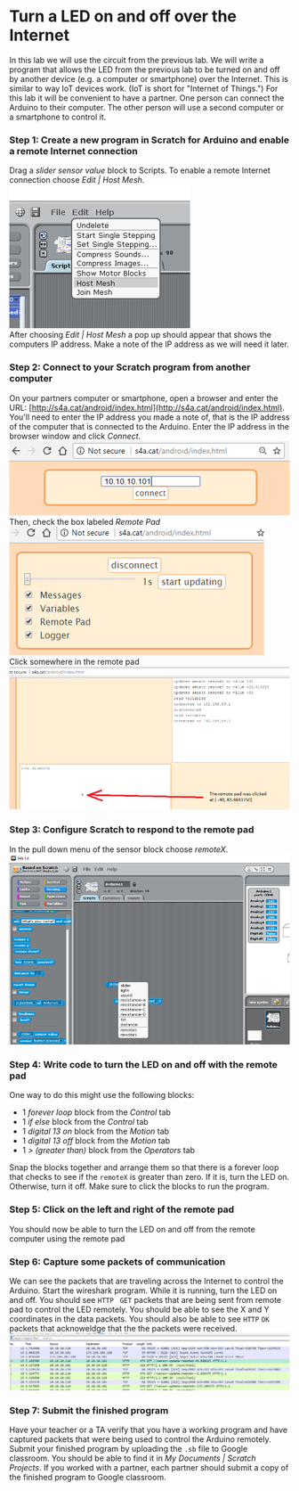 # Turn a LED on and off over the Internet
In this lab we will use the circuit from the previous lab. We will write a program that allows the LED from the previous lab to be turned on and off by another device (e.g. a computer or smartphone) over the Internet. This is similar to way IoT devices work. (IoT is short for "Internet of Things.") For this lab it will be convenient to have a partner. One person can connect the Arduino to their computer. The other person will use a second computer or a smartphone to control it.
### Step 1: Create a new program in Scratch for Arduino and enable a remote Internet connection
Drag a *slider sensor value* block to Scripts. To enable a remote Internet connection choose *Edit | Host Mesh*.   
![](IOT1.png)    
After choosing *Edit | Host Mesh* a pop up should appear that shows the computers IP address. Make a note of the IP address as we will need it later.   
   
### Step 2: Connect to your Scratch program from another computer
On your partners computer or smartphone, open a browser and enter the URL: [http://s4a.cat/android/index.html](http://s4a.cat/android/index.html). You'll need to enter the IP address you made a note of, that is the IP address of the computer that is connected to the Arduino. Enter the IP address in the browser window and click *Connect*.   
![](IOT1half.png)   
Then, check the box labeled *Remote Pad*   
![](IOT2.png)   
Click somewhere in the remote pad   
![](IOT3.png)   

### Step 3: Configure Scratch to respond to the remote pad
In the pull down menu of the sensor block choose *remoteX*.   
![](IOT4.png)   
  

### Step 4: Write code to turn the LED on and off with the remote pad
One way to do this might use the following blocks:
- 1 *forever loop* block from the *Control* tab
- 1 *if else* block from the *Control* tab
- 1 *digital 13 on* block from the *Motion* tab
- 1 *digital 13 off* block from the *Motion* tab
- 1 *> (greater than)* block from the *Operators* tab  

Snap the blocks together and arrange them so that there is a forever loop that checks to see if the `remoteX` is greater than zero. If it is, turn the LED on. Otherwise, turn it off. Make sure to click the blocks to run the program.
 

### Step 5: Click on the left and right of the remote pad
You should now be able to turn the LED on and off from the remote computer using the remote pad 

### Step 6: Capture some packets of communication
We can see the packets that are traveling across the Internet to control the Arduino. Start the wireshark program. While it is running, turn the LED on and off. You should see `HTTP ` `GET` packets that are being sent from remote pad to control the LED remotely. You should be able to see the X and Y coordinates in the data packets. You should also be able to see `HTTP` `OK` packets that acknoweldge that the the packets were received.                  
![](IOT8.png)

### Step 7: Submit the finished program
Have your teacher or a TA verify that you have a working program and have captured packets that were being used to control the Arduino remotely. Submit your finished program by uploading the `.sb` file to Google classroom. You should be able to find it in *My Documents | Scratch Projects*. If you worked with a partner, each partner should submit a copy of the finished program to Google classroom. 
